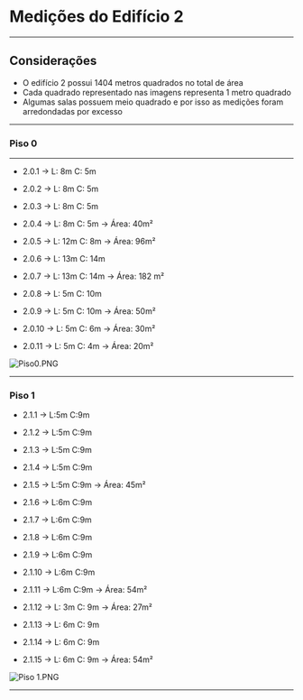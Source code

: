 # Medições do Edifício 2

---
## Considerações

- O edifício 2 possui 1404 metros quadrados no total de área
- Cada quadrado representado nas imagens representa 1 metro quadrado
- Algumas salas possuem meio quadrado e por isso as medições foram arredondadas por excesso

---
### Piso 0

---

- 2.0.1 → L: 8m C: 5m  
- 2.0.2 → L: 8m C: 5m
- 2.0.3 → L: 8m C: 5m
- 2.0.4 → L: 8m C: 5m  -> Área: 40m²


- 2.0.5 → L: 12m C: 8m -> Área: 96m²


- 2.0.6 → L: 13m C: 14m
- 2.0.7 → L: 13m C: 14m -> Área: 182 m²


- 2.0.8 → L: 5m C: 10m
- 2.0.9 → L: 5m C: 10m ->  Área: 50m²


- 2.0.10 → L: 5m C: 6m -> Área: 30m²


- 2.0.11 → L: 5m C: 4m -> Área: 20m²

![Piso0.PNG](\imagens\Piso0.png)

---

### Piso 1

- 2.1.1 → L:5m C:9m
- 2.1.2 → L:5m C:9m
- 2.1.3 → L:5m C:9m
- 2.1.4 → L:5m C:9m
- 2.1.5 → L:5m C:9m -> Área: 45m²


- 2.1.6 → L:6m C:9m
- 2.1.7 → L:6m C:9m
- 2.1.8 → L:6m C:9m
- 2.1.9 → L:6m C:9m
- 2.1.10 → L:6m C:9m
- 2.1.11 → L:6m C:9m  -> Área: 54m²


- 2.1.12 → L: 3m C: 9m -> Área: 27m²


- 2.1.13 → L: 6m C: 9m
- 2.1.14 → L: 6m C: 9m
- 2.1.15 → L: 6m C: 9m -> Área: 54m²

![Piso 1.PNG](\imagens\Piso1.png)

---